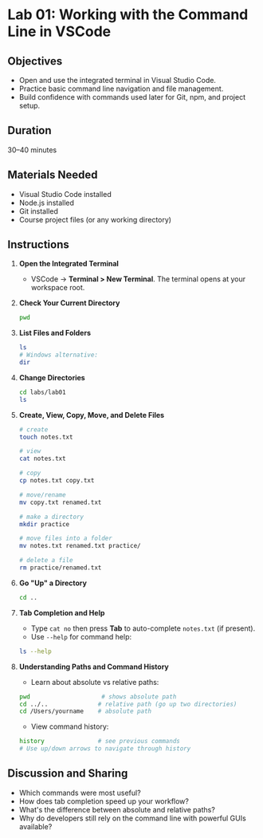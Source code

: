 # Lab 01: Working with the Command Line in VSCode

## Objectives

- Open and use the integrated terminal in Visual Studio Code.
- Practice basic command line navigation and file management.
- Build confidence with commands used later for Git, npm, and project setup.

## Duration

30–40 minutes

## Materials Needed

- Visual Studio Code installed
- Node.js installed
- Git installed
- Course project files (or any working directory)

## Instructions

1. **Open the Integrated Terminal**

   - VSCode → **Terminal > New Terminal**. The terminal opens at your workspace root.

2. **Check Your Current Directory**

   ```bash
   pwd
   ```

3. **List Files and Folders**

   ```bash
   ls
   # Windows alternative:
   dir
   ```

4. **Change Directories**

   ```bash
   cd labs/lab01
   ls
   ```

5. **Create, View, Copy, Move, and Delete Files**

   ```bash
   # create
   touch notes.txt

   # view
   cat notes.txt

   # copy
   cp notes.txt copy.txt

   # move/rename
   mv copy.txt renamed.txt

   # make a directory
   mkdir practice

   # move files into a folder
   mv notes.txt renamed.txt practice/

   # delete a file
   rm practice/renamed.txt
   ```

6. **Go "Up" a Directory**

   ```bash
   cd ..
   ```

7. **Tab Completion and Help**

   - Type `cat no` then press **Tab** to auto-complete `notes.txt` (if present).
   - Use `--help` for command help:

   ```bash
   ls --help
   ```

8. **Understanding Paths and Command History**
   - Learn about absolute vs relative paths:
   ```bash
   pwd                    # shows absolute path
   cd ../..              # relative path (go up two directories)
   cd /Users/yourname    # absolute path
   ```
   - View command history:
   ```bash
   history               # see previous commands
   # Use up/down arrows to navigate through history
   ```

## Discussion and Sharing

- Which commands were most useful?
- How does tab completion speed up your workflow?
- What's the difference between absolute and relative paths?
- Why do developers still rely on the command line with powerful GUIs available?
